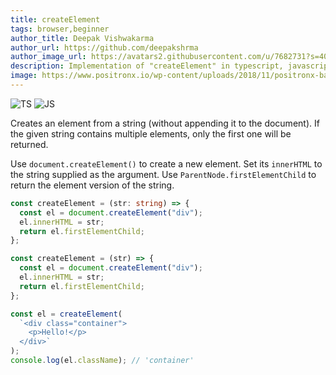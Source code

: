 ```yaml
---
title: createElement
tags: browser,beginner
author_title: Deepak Vishwakarma
author_url: https://github.com/deepakshrma
author_image_url: https://avatars2.githubusercontent.com/u/7682731?s=400
description: Implementation of "createElement" in typescript, javascript and deno.
image: https://www.positronx.io/wp-content/uploads/2018/11/positronx-banner-1152-1.jpg
---
```


![TS](https://img.shields.io/badge/supports-typescript-blue.svg?style=flat-square)
![JS](https://img.shields.io/badge/supports-javascript-yellow.svg?style=flat-square)

Creates an element from a string (without appending it to the document).
If the given string contains multiple elements, only the first one will be returned.

Use `document.createElement()` to create a new element.
Set its `innerHTML` to the string supplied as the argument.
Use `ParentNode.firstElementChild` to return the element version of the string.

```ts title="typescript"
const createElement = (str: string) => {
  const el = document.createElement("div");
  el.innerHTML = str;
  return el.firstElementChild;
};
```

```js
const createElement = (str) => {
  const el = document.createElement("div");
  el.innerHTML = str;
  return el.firstElementChild;
};
```

```ts title="typescript"
const el = createElement(
  `<div class="container">
    <p>Hello!</p>
  </div>`
);
console.log(el.className); // 'container'
```
